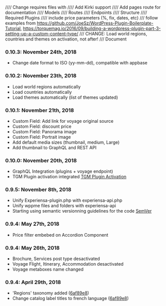 //// Change requires files with
//// Add Kirki support
//// Add pages route for documentation
//// Models
//// Routes
//// Endpoints
//// Structure
//// Required Plugins
//// include price parameters (%, fix, dates, etc)
/// follow examples from https://github.com/JoeSz/WordPress-Plugin-Boilerplate-Tutorial, https://torquemag.io/2016/09/building-a-wordpress-plugin-part-3-setting-up-a-custom-content-type/
/// CHANGE: Load world regions, countries and themes on activation, not after!
/// Document

### 0.10.3: November 24th, 2018
* Change date format to ISO (yy-mm-dd), compatible with appbase

### 0.10.2: November 23th, 2018
* Load world regions automatically
* Load countries automatically
* Load themes automatically (list of themes updated)

### 0.10.1: November 21th, 2018
* Custom Field: Add link for voyage original source
* Custom Field: discount price
* Custom Field: Panorama image
* Custom Field: Portrait image
* Add default media sizes (thumbnail, medium, Large)
* Add thumbnail to GraphQL and REST API

### 0.10.0: November 20th, 2018
* GraphQL Integration (plugins + voyage endpoint)
* TGM Plugin activation integrated [TGM Plugin Activation](http://tgmpluginactivation.com/)

### 0.9.5: November 8th, 2018
* Unify Experiensa-plugin.php with experiensa-api.php
* Unify wppme files and folders with experiensa-api
* Starting using semantic versionning guidelines for the code [SemVer](https://semver.org)

### 0.9.4: May 27th, 2018
* Price filter embebed on Accordion Component

### 0.9.4: May 26th, 2018
* Brochure, Services post type desactivated
* Voyage Flight, Itinerary, Accommodation desactivated
* Voyage metaboxes name changed

### 0.9.4: April 29th, 2018
* 'Regions' taxonomy added ([6af89e8](https://github.com/Experiensa/wp-experiensa/commit/6af89e8717e87f3fb1829c3fe9b0a52e9515a69a))
* Change catalog label titles to french language ([6af89e8](https://github.com/Experiensa/wp-experiensa/commit/6af89e8717e87f3fb1829c3fe9b0a52e9515a69a))
